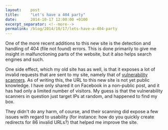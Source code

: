 ```yaml
---
layout:    post
title:     "Let's have a 404 party"
date:      2014-10-17 12:00:00 +0100
excerpt_separator: <!--more-->
permalink: /blog/2014/10/17/lets-have-a-404-party
---
```


One of the more recent additions to this new site is the detection and handling of 404 (file not found) errors. This is done primarily to give me insight in malfunctioning parts of the website, but it also helps search engines and such.

One side effect, which my old site has as well, is that it exposes a lot of invalid requests that are sent to my site, namely that of [vulnerability scanners](http://en.wikipedia.org/wiki/Vulnerability_scanner). As of writing this, the URL to this new site is not yet public knowledge. I have only shared it on Facebook in a non-public post, and it has had only a limited number of visitors. My guess is that the vulnerability scanners in question just target IPs at random, and happened to find my box. 

<!--more-->
They didn't do any harm, of course, and their scanning did expose a few issues with regard to usability (for instance: how do you quickly create redirects for 86 invalid URLs?) that helped me improve the site.